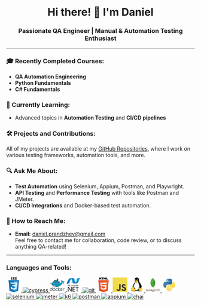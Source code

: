 <h1 align="center">Hi there! 👋 I'm Daniel</h1>

<h3 align="center">Passionate QA Engineer | Manual & Automation Testing Enthusiast</h3>



---

### 🎓 Recently Completed Courses:
- **QA Automation Engineering**
- **Python Fundamentals**
- **C# Fundamentals**
  
### 🚀 Currently Learning:
- Advanced topics in **Automation Testing** and **CI/CD pipelines**

### 🛠 Projects and Contributions:
All of my projects are available at my [GitHub Repositories](https://github.com/DPrandzhev?tab=repositories), where I work on various testing frameworks, automation tools, and more.

### 🔍 Ask Me About:
- **Test Automation** using Selenium, Appium, Postman, and Playwright.
- **API Testing** and **Performance Testing** with tools like Postman and JMeter.
- **CI/CD Integrations** and Docker-based test automation.

### 📧 How to Reach Me:
- **Email:** daniel.prandzhev@gmail.com  
Feel free to contact me for collaboration, code review, or to discuss anything QA-related!

---

<h3 align="left">Languages and Tools:</h3>
<p align="left">
  <a href="https://www.w3schools.com/css/" target="_blank" rel="noreferrer">
    <img src="https://raw.githubusercontent.com/devicons/devicon/master/icons/css3/css3-original-wordmark.svg" alt="css3" width="40" height="40"/>
  </a>
  <a href="https://www.cypress.io" target="_blank" rel="noreferrer">
    <img src="https://raw.githubusercontent.com/simple-icons/simple-icons/6e46ec1fc23b60c8fd0d2f2ff46db82e16dbd75f/icons/cypress.svg" alt="cypress" width="40" height="40"/>
  </a>
  <a href="https://www.docker.com/" target="_blank" rel="noreferrer">
    <img src="https://raw.githubusercontent.com/devicons/devicon/master/icons/docker/docker-original-wordmark.svg" alt="docker" width="40" height="40"/>
  </a>
  <a href="https://dotnet.microsoft.com/" target="_blank" rel="noreferrer">
    <img src="https://raw.githubusercontent.com/devicons/devicon/master/icons/dot-net/dot-net-original-wordmark.svg" alt="dotnet" width="40" height="40"/>
  </a>
  <a href="https://git-scm.com/" target="_blank" rel="noreferrer">
    <img src="https://www.vectorlogo.zone/logos/git-scm/git-scm-icon.svg" alt="git" width="40" height="40"/>
  </a>
  <a href="https://www.w3.org/html/" target="_blank" rel="noreferrer">
    <img src="https://raw.githubusercontent.com/devicons/devicon/master/icons/html5/html5-original-wordmark.svg" alt="html5" width="40" height="40"/>
  </a>
  <a href="https://developer.mozilla.org/en-US/docs/Web/JavaScript" target="_blank" rel="noreferrer">
    <img src="https://raw.githubusercontent.com/devicons/devicon/master/icons/javascript/javascript-original.svg" alt="javascript" width="40" height="40"/>
  </a>
  <a href="https://www.linux.org/" target="_blank" rel="noreferrer">
    <img src="https://raw.githubusercontent.com/devicons/devicon/master/icons/linux/linux-original.svg" alt="linux" width="40" height="40"/>
  </a>
  <a href="https://www.mongodb.com/" target="_blank" rel="noreferrer">
    <img src="https://raw.githubusercontent.com/devicons/devicon/master/icons/mongodb/mongodb-original-wordmark.svg" alt="mongodb" width="40" height="40"/>
  </a>
  <a href="https://www.python.org" target="_blank" rel="noreferrer">
    <img src="https://raw.githubusercontent.com/devicons/devicon/master/icons/python/python-original.svg" alt="python" width="40" height="40"/>
  </a>
  <a href="https://www.selenium.dev" target="_blank" rel="noreferrer">
    <img src="https://raw.githubusercontent.com/detain/svg-logos/780f25886640cef088af994181646db2f6b1a3f8/svg/selenium-logo.svg" alt="selenium" width="40" height="40"/>
  </a>
  <a href="https://jmeter.apache.org/" target="_blank" rel="noreferrer">
    <img src="https://avatars.githubusercontent.com/u/7551495?s=280&v=4" alt="jmeter" width="40" height="40"/>
  </a>
  <a href="https://k6.io/" target="_blank" rel="noreferrer">
    <img src="https://k6.io/images/icons/icon-48x48.png?v=e7186f42e8" alt="k6" width="40" height="40"/>
  </a>
  <a href="https://postman.com" target="_blank" rel="noreferrer">
    <img src="https://www.vectorlogo.zone/logos/getpostman/getpostman-icon.svg" alt="postman" width="40" height="40"/>
  </a>
  <a href="https://appium.io/" target="_blank" rel="noreferrer">
    <img src="https://cdn.worldvectorlogo.com/logos/appium.svg" alt="appium" width="40" height="40"/>
  </a>
  <a href="https://www.chaijs.com/" target="_blank" rel="noreferrer">
    <img src="https://raw.githubusercontent.com/devicons/devicon/master/icons/chai/chai-original.svg" alt="chai" width="40" height="40"/>
  </a>
</p>

